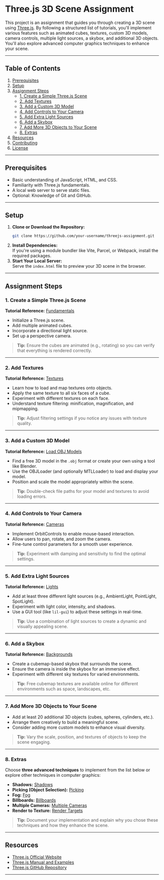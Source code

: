 # Three.js 3D Scene Assignment

This project is an assignment that guides you through creating a 3D scene using [Three.js](https://threejs.org/). By following a structured list of tutorials, you'll implement various features such as animated cubes, textures, custom 3D models, camera controls, multiple light sources, a skybox, and additional 3D objects. You'll also explore advanced computer graphics techniques to enhance your scene.

---

## Table of Contents

1. [Prerequisites](#prerequisites)
2. [Setup](#setup)
3. [Assignment Steps](#assignment-steps)
   - [1. Create a Simple Three.js Scene](#1-create-a-simple-threejs-scene)
   - [2. Add Textures](#2-add-textures)
   - [3. Add a Custom 3D Model](#3-add-a-custom-3d-model)
   - [4. Add Controls to Your Camera](#4-add-controls-to-your-camera)
   - [5. Add Extra Light Sources](#5-add-extra-light-sources)
   - [6. Add a Skybox](#6-add-a-skybox)
   - [7. Add More 3D Objects to Your Scene](#7-add-more-3d-objects-to-your-scene)
   - [8. Extras](#8-extras)
4. [Resources](#resources)
5. [Contributing](#contributing)
6. [License](#license)

---

## Prerequisites

- Basic understanding of JavaScript, HTML, and CSS.
- Familiarity with Three.js fundamentals.
- A local web server to serve static files.
- Optional: Knowledge of Git and GitHub.

---

## Setup

1. **Clone or Download the Repository:**
   ```bash
   git clone https://github.com/your-username/threejs-assignment.git
   ```
2. **Install Dependencies:**  
   If you're using a module bundler like Vite, Parcel, or Webpack, install the required packages.
3. **Start Your Local Server:**  
   Serve the `index.html` file to preview your 3D scene in the browser.

---

## Assignment Steps

### 1. Create a Simple Three.js Scene
**Tutorial Reference:** [Fundamentals](https://threejs.org/manual/#en/fundamentals)  
- Initialize a Three.js scene.
- Add multiple animated cubes.
- Incorporate a directional light source.
- Set up a perspective camera.

> **Tip:** Ensure the cubes are animated (e.g., rotating) so you can verify that everything is rendered correctly.

---

### 2. Add Textures
**Tutorial Reference:** [Textures](https://threejs.org/manual/#en/textures)  
- Learn how to load and map textures onto objects.
- Apply the same texture to all six faces of a cube.
- Experiment with different textures on each face.
- Understand texture filtering: minification, magnification, and mipmapping.

> **Tip:** Adjust filtering settings if you notice any issues with texture quality.

---

### 3. Add a Custom 3D Model
**Tutorial Reference:** [Load OBJ Models](https://threejs.org/manual/#en/load-obj)  
- Find a free 3D model in the `.obj` format or create your own using a tool like Blender.
- Use the OBJLoader (and optionally MTLLoader) to load and display your model.
- Position and scale the model appropriately within the scene.

> **Tip:** Double-check file paths for your model and textures to avoid loading errors.

---

### 4. Add Controls to Your Camera
**Tutorial Reference:** [Cameras](https://threejs.org/manual/#en/cameras)  
- Implement OrbitControls to enable mouse-based interaction.
- Allow users to pan, rotate, and zoom the camera.
- Fine-tune control parameters for a smooth user experience.

> **Tip:** Experiment with damping and sensitivity to find the optimal settings.

---

### 5. Add Extra Light Sources
**Tutorial Reference:** [Lights](https://threejs.org/manual/#en/lights)  
- Add at least three different light sources (e.g., AmbientLight, PointLight, SpotLight).
- Experiment with light color, intensity, and shadows.
- Use a GUI tool (like `lil-gui`) to adjust these settings in real-time.

> **Tip:** Use a combination of light sources to create a dynamic and visually appealing scene.

---

### 6. Add a Skybox
**Tutorial Reference:** [Backgrounds](https://threejs.org/manual/#en/backgrounds)  
- Create a cubemap-based skybox that surrounds the scene.
- Ensure the camera is inside the skybox for an immersive effect.
- Experiment with different sky textures for varied environments.

> **Tip:** Free cubemap textures are available online for different environments such as space, landscapes, etc.

---

### 7. Add More 3D Objects to Your Scene
- Add at least 20 additional 3D objects (cubes, spheres, cylinders, etc.).
- Arrange them creatively to build a meaningful scene.
- Consider adding more custom models to enhance visual diversity.

> **Tip:** Vary the scale, position, and textures of objects to keep the scene engaging.

---

### 8. Extras
Choose **three advanced techniques** to implement from the list below or explore other techniques in computer graphics:
- **Shadows:** [Shadows](https://threejs.org/manual/#en/shadows)
- **Picking (Object Selection):** [Picking](https://threejs.org/manual/#en/picking)
- **Fog:** [Fog](https://threejs.org/manual/#en/fog)
- **Billboards:** [Billboards](https://threejs.org/manual/#en/billboards)
- **Multiple Cameras:** [Multiple Cameras](https://threejs.org/manual/#en/cameras)
- **Render to Texture:** [Render Targets](https://threejs.org/manual/#en/rendertargets)

> **Tip:** Document your implementation and explain why you chose these techniques and how they enhance the scene.

---

## Resources

- [Three.js Official Website](https://threejs.org/)
- [Three.js Manual and Examples](https://threejs.org/manual/)
- [Three.js GitHub Repository](https://github.com/mrdoob/three.js/)

---
